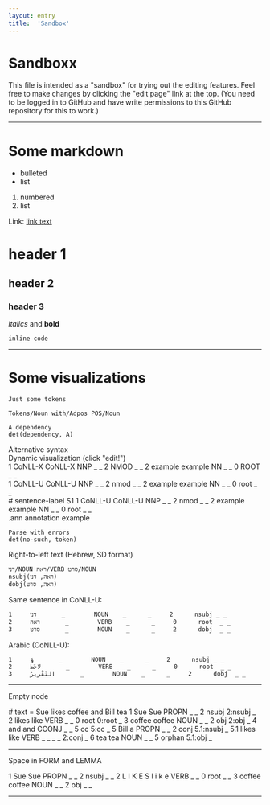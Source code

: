 ```yaml
---
layout: entry
title:  'Sandbox'
---
```


# Sandboxx

This file is intended as a "sandbox" for trying out the editing
features. Feel free to make changes by clicking the "edit page" link
at the top. (You need to be logged in to GitHub and have write
permissions to this GitHub repository for this to work.)

----------

# Some markdown

* bulleted
* list

1. numbered
2. list

Link: [link text](http://www.example.com)

# header 1

## header 2

### header 3

*italics* and **bold**

`inline code`

----------

# Some visualizations

~~~ sdparse
Just some tokens
~~~

~~~ sdparse
Tokens/Noun with/Adpos POS/Noun
~~~

~~~ sdparse
A dependency
det(dependency, A)
~~~

<div class="sd-parse">
Alternative syntax
</div>

<div class="sd-parse" tabs="yes">
Dynamic visualization (click "edit!")
</div>

<div class="conllx-parse" tabs="yes">
1   CoNLL-X   CoNLL-X   NNP   _    _    2    NMOD    _    _
2   example   example   NN    _    _    0    ROOT    _    _
</div>

<div class="conllu-parse" tabs="yes">
1   CoNLL-U   CoNLL-U   NNP   _    _    2    nmod    _    _
2   example   example   NN    _    _    0    root    _    _
</div>

<div class="conllu-parse" tabs="yes">
# sentence-label S1
1   CoNLL-U   CoNLL-U   NNP   _    _    2    nmod    _    _
2   example   example   NN    _    _    0    root    _    _
</div>

<div class="ann-annotation" tabs="yes">
.ann annotation example
</div>

~~~ sdparse
Parse with errors
det(no-such, token)
~~~

Right-to-left text (Hebrew, SD format)

~~~ sdparse
דני/NOUN ראה/VERB סרט/NOUN
nsubj(ראה, דני)
dobj(ראה, סרט)
~~~

Same sentence in CoNLL-U:

~~~ conllu
1     דני       _        NOUN    _      _     2      nsubj _ _
2     ראה       _        VERB    _      _     0      root  _ _
3     סרט       _        NOUN    _      _     2      dobj  _ _
~~~

Arabic (CoNLL-U):

~~~ conllu
1     وَ       _        NOUN    _      _     2      nsubj _ _
2     لاحَظَ       _        VERB    _      _     0      root  _ _
3     التَقْرِيرُ       _        NOUN    _      _     2      dobj  _ _
~~~

----------

Empty node

<div class="conllu-parse" tabs="yes">
# text = Sue likes coffee and Bill tea
1       Sue     Sue     PROPN   _       _       2       nsubj   2:nsubj _
2       likes   like    VERB    _       _       0       root    0:root  _
3       coffee  coffee  NOUN    _       _       2       obj     2:obj   _
4       and     and     CCONJ   _       _       5       cc      5:cc    _
5       Bill    a       PROPN   _       _       2       conj    5.1:nsubj       _
5.1     likes   like    VERB    _       _       _       _       2:conj  _
6       tea     tea     NOUN    _       _       5       orphan  5.1:obj _
</div>

----------

Space in FORM and LEMMA

<div class="conllu-parse" tabs="yes">
1	Sue	Sue	PROPN	_	_	2	nsubj	_	_
2	L I K E S	l i k e	VERB	_	_	0	root	_	_
3	coffee	coffee	NOUN	_	_	2	obj	_	_

</div>

----------
